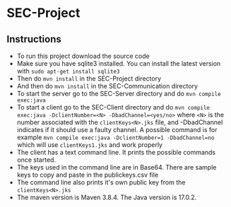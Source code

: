 # SEC-Project

## Instructions
* To run this project download the source code
* Make sure you have sqlite3 installed. You can install the latest version with ``sudo apt-get install sqlite3``
* Then do ``mvn install`` in the SEC-Project directory 
* And then do ``mvn install`` in the SEC-Communication directory
* To start the server go to the SEC-Server directory and do ``mvn compile exec:java``
* To start a client go to the SEC-Client directory and do ``mvn compile exec:java -DclientNumber=<N> -DbadChannel=<yes/no>`` 
where `<N>` is the number associated with the `clientKeys<N>.jks` file, and -DbadChannel indicates if it should use a faulty channel. A possible command is for example
  ``mvn compile exec:java -DclientNumber=1 -DbadChannel=no`` which will use `clientKeys1.jks` and work properly
* The client has a text command line. It prints the possible commands once started.
* The keys used in the command line are in Base64. There are sample keys to copy and paste in the publickeys.csv file
* The command line also prints it's own public key from the `clientKeys<N>.jks`
* The maven version is Maven 3.8.4. The Java version is 17.0.2.
